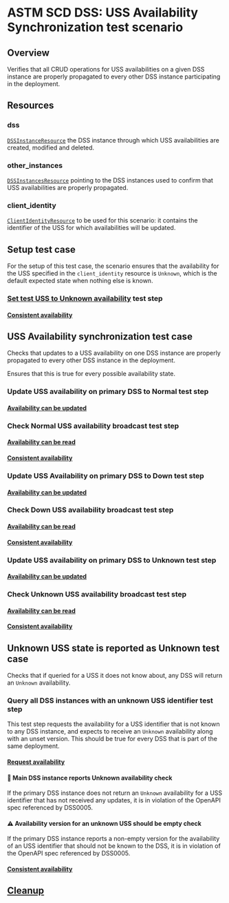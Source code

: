 # ASTM SCD DSS: USS Availability Synchronization test scenario

## Overview

Verifies that all CRUD operations for USS availabilities on a given DSS instance
are properly propagated to every other DSS instance participating in the deployment.

## Resources

### dss

[`DSSInstanceResource`](../../../../../resources/astm/f3548/v21/dss.py) the DSS instance through which USS availabilities are created, modified and deleted.

### other_instances

[`DSSInstancesResource`](../../../../../resources/astm/f3548/v21/dss.py) pointing to the DSS instances used to confirm that USS availabilities are properly propagated.

### client_identity

[`ClientIdentityResource`](../../../../../resources/communications/client_identity.py) to be used for this scenario: it contains the identifier of the USS
for which availabilities will be updated.

## Setup test case

For the setup of this test case, the scenario ensures that the availability for the USS specified in the `client_identity` resource
is `Unknown`, which is the default expected state when nothing else is known.

### [Set test USS to Unknown availability](../fragments/availability/cleanup.md) test step

#### [Consistent availability](../fragments/availability/sync.md)

## USS Availability synchronization test case

Checks that updates to a USS availability on one DSS instance are properly propagated to every other DSS instance in the deployment.

Ensures that this is true for every possible availability state.

### Update USS availability on primary DSS to Normal test step

#### [Availability can be updated](../fragments/availability/update.md)

### Check Normal USS availability broadcast test step

#### [Availability can be read](../fragments/availability/read.md)

#### [Consistent availability](../fragments/availability/sync.md)

### Update USS Availability on primary DSS to Down test step

#### [Availability can be updated](../fragments/availability/update.md)

### Check Down USS availability broadcast test step

#### [Availability can be read](../fragments/availability/read.md)

#### [Consistent availability](../fragments/availability/sync.md)

### Update USS availability on primary DSS to Unknown test step

#### [Availability can be updated](../fragments/availability/update.md)

### Check Unknown USS availability broadcast test step

#### [Availability can be read](../fragments/availability/read.md)

#### [Consistent availability](../fragments/availability/sync.md)

## Unknown USS state is reported as Unknown test case

Checks that if queried for a USS it does not know about, any DSS will return an `Unknown` availability.

### Query all DSS instances with an unknown USS identifier test step

This test step requests the availability for a USS identifier that is not known to any DSS instance, and expects
to receive an `Unknown` availability along with an unset version. This should be true for every DSS that is part of the same deployment.

#### [Request availability](../fragments/availability/read.md)

#### 🛑 Main DSS instance reports Unknown availability check

If the primary DSS instance does not return an `Unknown` availability for a USS identifier that has not received any updates,
it is in violation of the OpenAPI spec referenced by DSS0005.

#### ⚠️ Availability version for an unknown USS should be empty check

If the primary DSS instance reports a non-empty version for the availability of an USS identifier that should not be known to the DSS,
it is in violation of the OpenAPI spec referenced by DSS0005.

#### [Consistent availability](../fragments/availability/sync.md)

## [Cleanup](../fragments/availability/cleanup.md)
